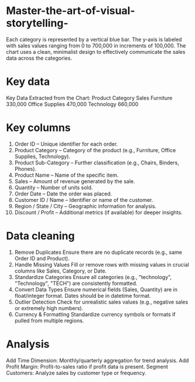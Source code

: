 # Master-the-art-of-visual-storytelling-
Each category is represented by a vertical blue bar. The y-axis is labeled with sales values ranging from 0 to 700,000 in increments of 100,000. The chart uses a clean, minimalist design to effectively communicate the sales data across the categories.
# Key data
Key Data Extracted from the Chart:
Product Category	Sales
Furniture	330,000
Office Supplies	470,000
Technology	660,000
# Key columns
1. Order ID – Unique identifier for each order.
2. Product Category – Category of the product (e.g., Furniture, Office Supplies, Technology).
3. Product Sub-Category – Further classification (e.g., Chairs, Binders, Phones).
4. Product Name – Name of the specific item.
5. Sales – Amount of revenue generated by the sale.
6. Quantity – Number of units sold.
7. Order Date – Date the order was placed.
8. Customer ID / Name – Identifier or name of the customer.
9. Region / State / City – Geographic information for analysis.
10. Discount / Profit – Additional metrics (if available) for deeper insights.
# Data cleaning
1. Remove Duplicates
Ensure there are no duplicate records (e.g., same Order ID and Product).
2. Handle Missing Values
Fill or remove rows with missing values in crucial columns like Sales, Category, or Date.
3. Standardize Categories
Ensure all categories (e.g., "technology", "Technology", "TECH") are consistently formatted.
4. Convert Data Types
Ensure numerical fields (Sales, Quantity) are in float/integer format.
Dates should be in datetime format.
5. Outlier Detection
Check for unrealistic sales values (e.g., negative sales or extremely high numbers).
6. Currency & Formatting
Standardize currency symbols or formats if pulled from multiple regions.
# Analysis
Add Time Dimension: Monthly/quarterly aggregation for trend analysis.
Add Profit Margin: Profit-to-sales ratio if profit data is present.
Segment Customers: Analyze sales by customer type or frequency.
